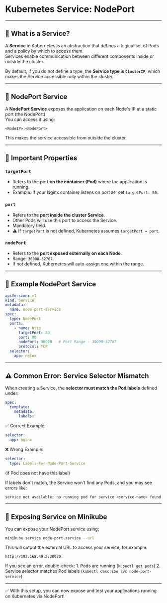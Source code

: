 # Kubernetes Service: NodePort

------------------------------------------------------------------------

## 📌 What is a Service?

A **Service** in Kubernetes is an abstraction that defines a logical set
of Pods and a policy by which to access them.\
Services enable communication between different components inside or
outside the cluster.

By default, if you do not define a type, the **Service type is
`ClusterIP`**, which makes the Service accessible only within the
cluster.

------------------------------------------------------------------------

## 📌 NodePort Service

A **NodePort Service** exposes the application on each Node's IP at a
static port (the NodePort).\
You can access it using:

    <NodeIP>:<NodePort>

This makes the service accessible from outside the cluster.

------------------------------------------------------------------------

## 📌 Important Properties

### `targetPort`

-   Refers to the port **on the container (Pod)** where the application
    is running.
-   Example: If your Nginx container listens on port `80`, set
    `targetPort: 80`.

### `port`

-   Refers to the **port inside the cluster Service**.
-   Other Pods will use this port to access the Service.
-   Mandatory field.
-   ⚠️ If `targetPort` is not defined, Kubernetes assumes
    `targetPort = port`.

### `nodePort`

-   Refers to the **port exposed externally on each Node**.
-   Range: `30000–32767`.
-   If not defined, Kubernetes will auto-assign one within the range.

------------------------------------------------------------------------

## 📌 Example NodePort Service

``` yaml
apiVersion: v1
kind: Service
metadata:
  name: node-port-service
spec:
  type: NodePort
  ports:
    - name: http
      targetPort: 80
      port: 80 
      nodePort: 30020   # Port Range - 30000–32767
      protocol: TCP
  selector:
    app: nginx
```

------------------------------------------------------------------------

## ⚠️ Common Error: Service Selector Mismatch

When creating a Service, the **selector must match the Pod labels**
defined under:

``` yaml
spec:
  template:
    metadata:
      labels:
```

✅ Correct Example:

``` yaml
selector:
  app: nginx
```

❌ Wrong Example:

``` yaml
selector:
  type: Labels-For-Node-Port-Service
```

(if Pod does not have this label)

If labels don't match, the Service won't find any Pods, and you may see
errors like:

    service not available: no running pod for service <service-name> found

------------------------------------------------------------------------

## 📌 Exposing Service on Minikube

You can expose your NodePort service using:

``` bash
minikube service node-port-service --url
```

This will output the external URL to access your service, for example:

    http://192.168.49.2:30020

If you see an error, double-check: 1. Pods are running
(`kubectl get pods`) 2. Service selector matches Pod labels
(`kubectl describe svc node-port-service`)

------------------------------------------------------------------------

✅ With this setup, you can now expose and test your applications
running on Kubernetes via NodePort!
